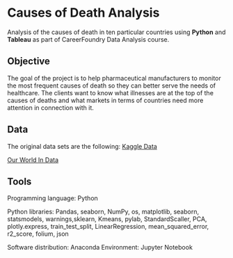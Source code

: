 # Causes of Death Analysis
Analysis of the causes of death in ten particular countries using **Python** and **Tableau** as part of CareerFoundry Data Analysis course.

## Objective
The goal of the project is to help pharmaceutical manufacturers to monitor the most frequent causes of death so they can better serve the needs of healthcare. The clients want to know what illnesses are at the top of the causes of deaths and what markets in terms of countries need more attention in connection with it. 

## Data
The original data sets are the following:
[Kaggle Data](https://www.kaggle.com/code/saisandeepjallepalli/cause-of-deaths-complete-data-analysis/data)

[Our World In Data](https://ourworldindata.org/)

## Tools
Programming language: Python

Python libraries: Pandas, seaborn, NumPy, os, matplotlib, seaborn, statsmodels, warnings,sklearn, Kmeans, pylab, StandardScaller, PCA, plotly.express, train_test_split, LinearRegression, mean_squared_error, r2_score, folium, json

Software distribution: Anaconda
Environment: Jupyter Notebook
